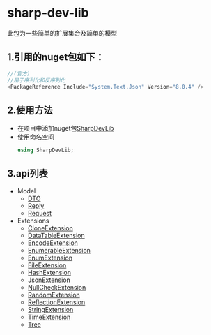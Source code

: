 ﻿# sharp-dev-lib
此包为一些简单的扩展集合及简单的模型

## 1.引用的nuget包如下：

 ``` c#
 //(官方)
 //用于序列化和反序列化
 <PackageReference Include="System.Text.Json" Version="8.0.4" />
 ```

## 2.使用方法 
* 在项目中添加nuget包[SharpDevLib](https://www.nuget.org/packages/SharpDevLib)
* 使用命名空间
    ``` csharp
    using SharpDevLib;
    ```

## 3.api列表

* Model
    * [DTO](https://github.com/yibei333/sharp-dev-lib/blob/main/doc/sharpdevlib/dto.md)
    * [Reply](https://github.com/yibei333/sharp-dev-lib/blob/main/doc/sharpdevlib/reply.md)
    * [Request](https://github.com/yibei333/sharp-dev-lib/blob/main/doc/sharpdevlib/request.md)
* Extensions
    * [CloneExtension](https://github.com/yibei333/sharp-dev-lib/blob/main/doc/sharpdevlib/clone.md)
    * [DataTableExtension](https://github.com/yibei333/sharp-dev-lib/blob/main/doc/sharpdevlib/datatable.md)
    * [EncodeExtension](https://github.com/yibei333/sharp-dev-lib/blob/main/doc/sharpdevlib/encode.md)
    * [EnumerableExtension](https://github.com/yibei333/sharp-dev-lib/blob/main/doc/sharpdevlib/enumerable.md)
    * [EnumExtension](https://github.com/yibei333/sharp-dev-lib/blob/main/doc/sharpdevlib/enum.md)
    * [FileExtension](https://github.com/yibei333/sharp-dev-lib/blob/main/doc/sharpdevlib/file.md)
    * [HashExtension](https://github.com/yibei333/sharp-dev-lib/blob/main/doc/sharpdevlib/hash.md)
    * [JsonExtension](https://github.com/yibei333/sharp-dev-lib/blob/main/doc/sharpdevlib/json.md)
    * [NullCheckExtension](https://github.com/yibei333/sharp-dev-lib/blob/main/doc/sharpdevlib/nullcheck.md)
    * [RandomExtension](https://github.com/yibei333/sharp-dev-lib/blob/main/doc/sharpdevlib/random.md)
    * [ReflectionExtension](https://github.com/yibei333/sharp-dev-lib/blob/main/doc/sharpdevlib/reflection.md)
    * [StringExtension](https://github.com/yibei333/sharp-dev-lib/blob/main/doc/sharpdevlib/string.md)
    * [TimeExtension](https://github.com/yibei333/sharp-dev-lib/blob/main/doc/sharpdevlib/time.md)
    * [Tree](https://github.com/yibei333/sharp-dev-lib/blob/main/doc/sharpdevlib/tree.md)